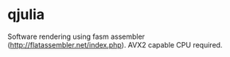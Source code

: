 # qjulia

Software rendering using fasm assembler (http://flatassembler.net/index.php). AVX2 capable CPU required.

